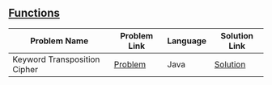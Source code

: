 ## [Functions](https://www.hackerrank.com/domains/security/functions)

Problem Name|Problem Link|Language|Solution Link
---|---|---|---
Keyword Transposition Cipher|[Problem](https://www.hackerrank.com/challenges/keyword-transposition-cipher/problem)|Java|[Solution](./Keyword-Transposition-Cipher.java)
